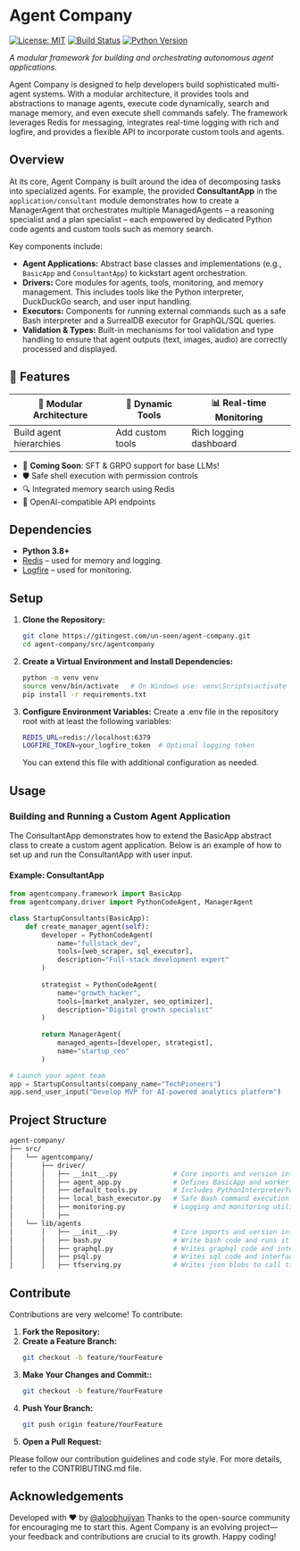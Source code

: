 # Agent Company

[![License: MIT](https://img.shields.io/badge/License-MIT-blue.svg)](LICENSE)
[![Build Status](https://img.shields.io/github/actions/workflow/status/un-seen/agent-company/ci.yml?branch=main)](https://github.com/un-seen/agent-company/actions)
[![Python Version](https://img.shields.io/badge/python-3.8%2B-blue.svg)](https://www.python.org/downloads/)


_A modular framework for building and orchestrating autonomous agent applications._

Agent Company is designed to help developers build sophisticated multi-agent systems. With a modular architecture, it provides tools and abstractions to manage agents, execute code dynamically, search and manage memory, and even execute shell commands safely. The framework leverages Redis for messaging, integrates real-time logging with rich and logfire, and provides a flexible API to incorporate custom tools and agents.

## Overview

At its core, Agent Company is built around the idea of decomposing tasks into specialized agents. For example, the provided **ConsultantApp** in the `application/consultant` module demonstrates how to create a ManagerAgent that orchestrates multiple ManagedAgents – a reasoning specialist and a plan specialist – each empowered by dedicated Python code agents and custom tools such as memory search.

Key components include:
- **Agent Applications:** Abstract base classes and implementations (e.g., `BasicApp` and `ConsultantApp`) to kickstart agent orchestration.
- **Drivers:** Core modules for agents, tools, monitoring, and memory management. This includes tools like the Python interpreter, DuckDuckGo search, and user input handling.
- **Executors:** Components for running external commands such as a safe Bash interpreter and a SurrealDB executor for GraphQL/SQL queries.
- **Validation & Types:** Built-in mechanisms for tool validation and type handling to ensure that agent outputs (text, images, audio) are correctly processed and displayed.

## 🌟 Features

<div align="center">

| 🧩 Modular Architecture | 🔧 Dynamic Tools | 📊 Real-time Monitoring |
|-------------------------|------------------|-------------------------|
| Build agent hierarchies | Add custom tools | Rich logging dashboard  |

</div>

- 🚀 **Coming Soon**: SFT & GRPO support for base LLMs!
- 🛡️ Safe shell execution with permission controls
- 🔍 Integrated memory search using Redis
- 🤝 OpenAI-compatible API endpoints

## Dependencies

- **Python 3.8+**
- [Redis](https://redis.io/) – used for memory and logging.
- [Logfire](https://logfire.pydantic.dev/) – used for monitoring.

## Setup

1. **Clone the Repository:**

    ```bash
    git clone https://gitingest.com/un-seen/agent-company.git
    cd agent-company/src/agentcompany
    ```

2. **Create a Virtual Environment and Install Dependencies:**

    ```bash
    python -m venv venv
    source venv/bin/activate   # On Windows use: venv\Scripts\activate
    pip install -r requirements.txt
    ```
3. **Configure Environment Variables:**
    Create a .env file in the repository root with at least the following variables:
    ```bash
    REDIS_URL=redis://localhost:6379
    LOGFIRE_TOKEN=your_logfire_token  # Optional logging token
    ```
    You can extend this file with additional configuration as needed.

## Usage

### Building and Running a Custom Agent Application

The ConsultantApp demonstrates how to extend the BasicApp abstract class to create a custom agent application. Below is an example of how to set up and run the ConsultantApp with user input.

#### Example: ConsultantApp
```py
from agentcompany.framework import BasicApp
from agentcompany.driver import PythonCodeAgent, ManagerAgent

class StartupConsultants(BasicApp):
    def create_manager_agent(self):
        developer = PythonCodeAgent(
            name="fullstack_dev",
            tools=[web_scraper, sql_executor],
            description="Full-stack development expert"
        )
        
        strategist = PythonCodeAgent(
            name="growth_hacker",
            tools=[market_analyzer, seo_optimizer],
            description="Digital growth specialist"
        )
        
        return ManagerAgent(
            managed_agents=[developer, strategist],
            name="startup_ceo"
        )

# Launch your agent team
app = StartupConsultants(company_name="TechPioneers")
app.send_user_input("Develop MVP for AI-powered analytics platform")
```

## Project Structure
```graphql
agent-company/
├── src/
│   └── agentcompany/
│       ├── driver/
│       │   ├── __init__.py              # Core imports and version info
│       │   ├── agent_app.py             # Defines BasicApp and worker thread logic
│       │   ├── default_tools.py         # Includes PythonInterpreterTool, DuckDuckGoSearchTool, etc.
│       │   ├── local_bash_executor.py   # Safe Bash command execution
│       │   ├── monitoring.py            # Logging and monitoring utilities using rich
│       │   ├──
│   └── lib/agents
│       │   ├── __init__.py              # Core imports and version info
│       │   ├── bash.py                  # Write bash code and runs it in local bash environment
│       │   ├── graphql.py               # Writes graphql code and interfaces with surrealdb 
│       │   ├── psql.py                  # Writes sql code and interfaces with postgresql
│       │   ├── tfserving.py             # Writes json blobs to call tfserving agents
```

## Contribute

Contributions are very welcome! To contribute:

1. **Fork the Repository:**
2. **Create a Feature Branch:**
   ```bash
   git checkout -b feature/YourFeature
   ```
3. **Make Your Changes and Commit::**
   ```bash
   git checkout -b feature/YourFeature
   ```
4. **Push Your Branch:**
   ```bash
   git push origin feature/YourFeature
   ```
5. **Open a Pull Request:**

Please follow our contribution guidelines and code style. For more details, refer to the CONTRIBUTING.md file.


## Acknowledgements
Developed with ❤️ by [@aloobhujiyan](https://twitter.com/aloobhujiyan)
Thanks to the open-source community for encouraging me to start this.
Agent Company is an evolving project—your feedback and contributions are crucial to its growth. Happy coding!
